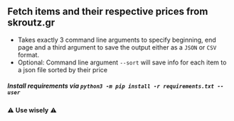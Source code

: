 ## Fetch items and their respective prices from skroutz.gr
- Takes exactly 3 command line arguments to specify beginning, end page and
  a third argument to save the output either as a `JSON` or `CSV` format. 
- Optional: Command line argument `--sort` will save info for each item to a json file sorted by their price
##### Install requirements via `python3 -m pip install -r requirements.txt --user`



⚠️ **Use wisely** ⚠️
